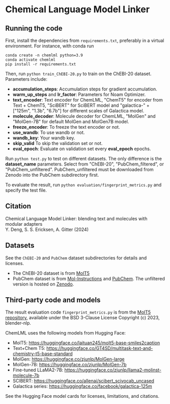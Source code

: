 # Chemical Language Model Linker

## Running the code
First, install the dependencies from `requirements.txt`, preferably in a virtual environment.
For instance, with conda run
```
conda create -n chemlml python=3.9
conda activate chemlml
pip install -r requirements.txt
```

Then, run `python train_ChEBI-20.py` to train on the ChEBI-20 dataset.
Parameters include:  
- **accumulation_steps**: Accumulation steps for gradient accumulation.  
- **warm_up_steps** and **lr_factor**: Parameters for Noam Optimizer.  
- **text_encoder**: Text encoder for ChemLML, "ChemT5" for encoder from Text + ChemT5, "SciBERT" for SciBERT model and "galactica-" + ["125m", "1.3b", "6.7b"] for different scales of Galactica model.  
- **molecule_decoder**: Molecule decoder for ChemLML, "MolGen" and "MolGen-7B" for default MolGen and MolGen7B model.  
- **freeze_encoder**: To freeze the text encoder or not.
- **use_wandb**: To use wandb or not.  
- **wandb_key**: Your wandb key.  
- **skip_valid** To skip the validation set or not.  
- **eval_epoch**: Evaluate on validation set every **eval_epoch** epochs.

Run `python test.py` to test on different datasets.
The only difference is the **dataset_name** parameters.
Select from "ChEBI-20", "PubChem_filtered", or "PubChem_unfiltered".
PubChem_unfiltered must be downloaded from Zenodo into the PubChem subdirectory first.

To evaluate the result, run `python evaluation/fingerprint_metrics.py` and specify the test file.

## Citation
Chemical Language Model Linker: blending text and molecules with modular adapters  
Y. Deng, S. S. Ericksen, A. Gitter (2024)

## Datasets
See the `ChEBI-20` and `PubChem` dataset subdirectories for details and licenses.
- The ChEBI-20 dataset is from [MolT5](https://doi.org/10.18653/v1/2022.emnlp-main.26)
- PubChem dataset is from [Mol-Instructions](https://openreview.net/forum?id=Tlsdsb6l9n) and [PubChem](https://pubchem.ncbi.nlm.nih.gov/). The unfiltered version is hosted on [Zenodo](https://zenodo.org/doi/10.5281/zenodo.11661517).

## Third-party code and models
The result evaluation code `fingerprint_metrics.py` is from the [MolT5 repository](https://github.com/blender-nlp/MolT5), available under the BSD 3-Clause License Copyright (c) 2023, blender-nlp.

ChemLML uses the following models from Hugging Face:
- MolT5: https://huggingface.co/laituan245/molt5-base-smiles2caption
- Text+Chem T5: https://huggingface.co/GT4SD/multitask-text-and-chemistry-t5-base-standard
- MolGen: https://huggingface.co/zjunlp/MolGen-large
- MolGen-7B: https://huggingface.co/zjunlp/MolGen-7b
- Fine-tuned LLaMA2-7B: https://huggingface.co/zjunlp/llama2-molinst-molecule-7b
- SCIBERT: https://huggingface.co/allenai/scibert_scivocab_uncased
- Galactica series: https://huggingface.co/facebook/galactica-125m

See the Hugging Face model cards for licenses, limitations, and citations.
